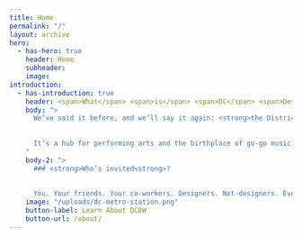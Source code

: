 ```yaml
---
title: Home
permalink: "/"
layout: archive
hero:
  - has-hero: true
    header: Home
    subheader:
    image: 
introduction:
  - has-introduction: true
    header: <span>What</span> <span>is</span> <span>DC</span> <span>Design</span> <span>Week</span> <span>?</span>
    body: ">
      We’ve said it before, and we’ll say it again: <strong>the District is more than just politics</strong>.
      
      
      It’s a hub for performing arts and the birthplace of go-go music. It’s full of art and artists. It’s the diverse city that gives us energy and perspective. <strong>We’re here to remind everyone that the DMV is full of people who possess that creative magic that leaves us all inspired</strong>.
    "
    body-2: ">
      ### <strong>Who’s invited<strong>?
      
      
      You. Your friends. Your co-workers. Designers. Not-designers. Everything-in-between. <strong>Anyone and everyone is welcome</strong>. We’re celebrating the creative voices of the DMV, and we want you to join us."
    image: "/uploads/dc-metro-station.png"
    button-label: Learn About DCDW
    button-url: /about/
---
```

